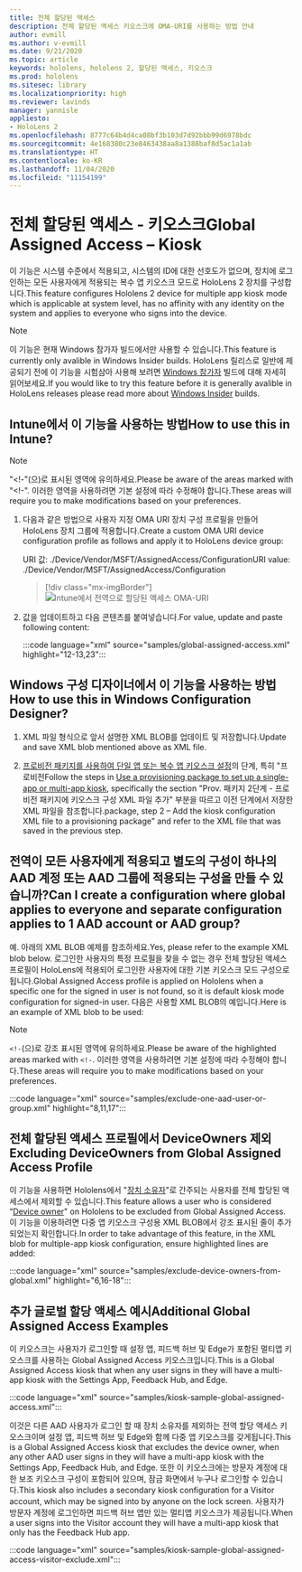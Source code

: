 ```yaml
---
title: 전체 할당된 액세스
description: 전체 할당된 액세스 키오스크에 OMA-URI를 사용하는 방법 안내
author: evmill
ms.author: v-evmill
ms.date: 9/21/2020
ms.topic: article
keywords: hololens, hololens 2, 할당된 액세스, 키오스크
ms.prod: hololens
ms.sitesec: library
ms.localizationpriority: high
ms.reviewer: lavinds
manager: yannisle
appliesto:
- HoloLens 2
ms.openlocfilehash: 8777c64b4d4ca08bf3b103d7d92bbb99d6978bdc
ms.sourcegitcommit: 4e168380c23e8463438aa8a1388baf8d5ac1a1ab
ms.translationtype: HT
ms.contentlocale: ko-KR
ms.lasthandoff: 11/04/2020
ms.locfileid: "11154199"
---
```

# <span data-ttu-id="f2539-104">전체 할당된 액세스 - 키오스크</span><span class="sxs-lookup"><span data-stu-id="f2539-104">Global Assigned Access – Kiosk</span></span>

<span data-ttu-id="f2539-105">이 기능은 시스템 수준에서 적용되고, 시스템의 ID에 대한 선호도가 없으며, 장치에 로그인하는 모든 사용자에게 적용되는 복수 앱 키오스크 모드로 HoloLens 2 장치를 구성합니다.</span><span class="sxs-lookup"><span data-stu-id="f2539-105">This feature configures Hololens 2 device for multiple app kiosk mode which is applicable at system level, has no affinity with any identity on the system and applies to everyone who signs into the device.</span></span> 

> [!NOTE]
> <span data-ttu-id="f2539-106">이 기능은 현재 Windows 참가자 빌드에서만 사용할 수 있습니다.</span><span class="sxs-lookup"><span data-stu-id="f2539-106">This feature is currently only avalible in Windows Insider builds.</span></span> <span data-ttu-id="f2539-107">HoloLens 릴리스로 일반에 제공되기 전에 이 기능을 시험삼아 사용해 보려면 [Windows 참가자](hololens-insider.md) 빌드에 대해 자세히 읽어보세요.</span><span class="sxs-lookup"><span data-stu-id="f2539-107">If you would like to try this feature before it is generally avalible in HoloLens releases please read more about [Windows Insider](hololens-insider.md) builds.</span></span>
 
## <span data-ttu-id="f2539-108">Intune에서 이 기능을 사용하는 방법</span><span class="sxs-lookup"><span data-stu-id="f2539-108">How to use this in Intune?</span></span> 

> [!NOTE]
> <span data-ttu-id="f2539-109">"<!-"(으)로 표시된 영역에 유의하세요.</span><span class="sxs-lookup"><span data-stu-id="f2539-109">Please be aware of the areas marked with "<!-".</span></span> <span data-ttu-id="f2539-110">이러한 영역을 사용하려면 기본 설정에 따라 수정해야 합니다.</span><span class="sxs-lookup"><span data-stu-id="f2539-110">These areas will require you to make modifications based on your preferences.</span></span> 

1.  <span data-ttu-id="f2539-111">다음과 같은 방법으로 사용자 지정 OMA URI 장치 구성 프로필을 만들어 HoloLens 장치 그룹에 적용합니다.</span><span class="sxs-lookup"><span data-stu-id="f2539-111">Create a custom OMA URI device configuration profile as follows and apply it to HoloLens device group:</span></span> 

    <span data-ttu-id="f2539-112">URI 값: ./Device/Vendor/MSFT/AssignedAccess/Configuration</span><span class="sxs-lookup"><span data-stu-id="f2539-112">URI value: ./Device/Vendor/MSFT/AssignedAccess/Configuration</span></span>
   
    > [!div class="mx-imgBorder"]
    > ![Intune에서 전역으로 할당된 액세스 OMA-URI](images/global-assigned-access-omauri.png)

2.  <span data-ttu-id="f2539-114">값을 업데이트하고 다음 콘텐츠를 붙여넣습니다.</span><span class="sxs-lookup"><span data-stu-id="f2539-114">For value, update and paste following content:</span></span> 

    :::code language="xml" source="samples/global-assigned-access.xml" highlight="12-13,23":::

## <span data-ttu-id="f2539-115">Windows 구성 디자이너에서 이 기능을 사용하는 방법</span><span class="sxs-lookup"><span data-stu-id="f2539-115">How to use this in Windows Configuration Designer?</span></span> 
 
1.  <span data-ttu-id="f2539-116">XML 파일 형식으로 앞서 설명한 XML BLOB를 업데이트 및 저장합니다.</span><span class="sxs-lookup"><span data-stu-id="f2539-116">Update and save XML blob mentioned above as XML file.</span></span> 

2.  <span data-ttu-id="f2539-117">[프로비전 패키지를 사용하여 단일 앱 또는 복수 앱 키오스크 설정](https://docs.microsoft.com/hololens/hololens-kiosk#use-a-provisioning-package-to-set-up-a-single-app-or-multi-app-kiosk)의 단계, 특히 "프로비전</span><span class="sxs-lookup"><span data-stu-id="f2539-117">Follow the steps in [Use a provisioning package to set up a single-app or multi-app kiosk](https://docs.microsoft.com/hololens/hololens-kiosk#use-a-provisioning-package-to-set-up-a-single-app-or-multi-app-kiosk), specifically the section "Prov.</span></span> <span data-ttu-id="f2539-118">패키지 2단계 - 프로비전 패키지에 키오스크 구성 XML 파일 추가" 부분을 따르고 이전 단계에서 저장한 XML 파일을 참조합니다.</span><span class="sxs-lookup"><span data-stu-id="f2539-118">package, step 2 – Add the kiosk configuration XML file to a provisioning package" and refer to the XML file that was saved in the previous step.</span></span> 

## <span data-ttu-id="f2539-119">전역이 모든 사용자에게 적용되고 별도의 구성이 하나의 AAD 계정 또는 AAD 그룹에 적용되는 구성을 만들 수 있습니까?</span><span class="sxs-lookup"><span data-stu-id="f2539-119">Can I create a configuration where global applies to everyone and separate configuration applies to 1 AAD account or AAD group?</span></span> 

<span data-ttu-id="f2539-120">예. 아래의 XML BLOB 예제를 참조하세요.</span><span class="sxs-lookup"><span data-stu-id="f2539-120">Yes, please refer to the example XML blob below.</span></span> <span data-ttu-id="f2539-121">로그인한 사용자의 특정 프로필을 찾을 수 없는 경우 전체 할당된 액세스 프로필이 HoloLens에 적용되어 로그인한 사용자에 대한 기본 키오스크 모드 구성으로 됩니다.</span><span class="sxs-lookup"><span data-stu-id="f2539-121">Global Assigned Access profile is applied on Hololens when a specific one for the signed in user is not found, so it is default kiosk mode configuration for signed-in user.</span></span> <span data-ttu-id="f2539-122">다음은 사용할 XML BLOB의 예입니다.</span><span class="sxs-lookup"><span data-stu-id="f2539-122">Here is an example of XML blob to be used:</span></span> 

> [!NOTE]
> <span data-ttu-id="f2539-123">`<!-`(으)로 강조 표시된 영역에 유의하세요.</span><span class="sxs-lookup"><span data-stu-id="f2539-123">Please be aware of the highlighted areas marked with `<!-`.</span></span> <span data-ttu-id="f2539-124">이러한 영역을 사용하려면 기본 설정에 따라 수정해야 합니다.</span><span class="sxs-lookup"><span data-stu-id="f2539-124">These areas will require you to make modifications based on your preferences.</span></span> 

 :::code language="xml" source="samples/exclude-one-aad-user-or-group.xml" highlight="8,11,17":::

## <span data-ttu-id="f2539-125">전체 할당된 액세스 프로필에서 DeviceOwners 제외</span><span class="sxs-lookup"><span data-stu-id="f2539-125">Excluding DeviceOwners from Global Assigned Access Profile</span></span>

<span data-ttu-id="f2539-126">이 기능을 사용하면 Hololens에서 "[장치 소유자](security-adminless-os.md)"로 간주되는 사용자를 전체 할당된 액세스에서 제외할 수 있습니다.</span><span class="sxs-lookup"><span data-stu-id="f2539-126">This feature allows a user who is considered “[Device owner](security-adminless-os.md)" on Hololens to be excluded from Global Assigned Access.</span></span> <span data-ttu-id="f2539-127">이 기능을 이용하려면 다중 앱 키오스크 구성용 XML BLOB에서 강조 표시된 줄이 추가되었는지 확인합니다.</span><span class="sxs-lookup"><span data-stu-id="f2539-127">In order to take advantage of this feature, in the XML blob for multiple-app kiosk configuration, ensure highlighted lines are added:</span></span> 

 :::code language="xml" source="samples/exclude-device-owners-from-global.xml" highlight="6,16-18":::
 
## <span data-ttu-id="f2539-128">추가 글로벌 할당 액세스 예시</span><span class="sxs-lookup"><span data-stu-id="f2539-128">Additional Global Assigned Access Examples</span></span>

<span data-ttu-id="f2539-129">이 키오스크는 사용자가 로그인할 때 설정 앱, 피드백 허브 및 Edge가 포함된 멀티앱 키오스크를 사용하는 Global Assigned Access 키오스크입니다.</span><span class="sxs-lookup"><span data-stu-id="f2539-129">This is a Global Assigned Access kiosk that when any user signs in they will have a multi-app kiosk with the Settings App, Feedback Hub, and Edge.</span></span>

:::code language="xml" source="samples/kiosk-sample-global-assigned-access.xml":::

<span data-ttu-id="f2539-130">이것은 다른 AAD 사용자가 로그인 할 때 장치 소유자를 제외하는 전역 할당 액세스 키오스크이며 설정 앱, 피드백 허브 및 Edge와 함께 다중 앱 키오스크를 갖게됩니다.</span><span class="sxs-lookup"><span data-stu-id="f2539-130">This is a Global Assigned Access kiosk that excludes the device owner, when any other AAD user signs in they will have a multi-app kiosk with the Settings App, Feedback Hub, and Edge.</span></span> <span data-ttu-id="f2539-131">또한 이 키오스크에는 방문자 계정에 대한 보조 키오스크 구성이 포함되어 있으며, 잠금 화면에서 누구나 로그인할 수 있습니다.</span><span class="sxs-lookup"><span data-stu-id="f2539-131">This kiosk also includes a secondary kiosk configuration for a Visitor account, which may be signed into by anyone on the lock screen.</span></span> <span data-ttu-id="f2539-132">사용자가 방문자 계정에 로그인하면 피드백 허브 앱만 있는 멀티앱 키오스크가 제공됩니다.</span><span class="sxs-lookup"><span data-stu-id="f2539-132">When a user signs into the Visitor account they will have a multi-app kiosk that only has the Feedback Hub app.</span></span>

:::code language="xml" source="samples/kiosk-sample-global-assigned-access-visitor-exclude.xml":::


